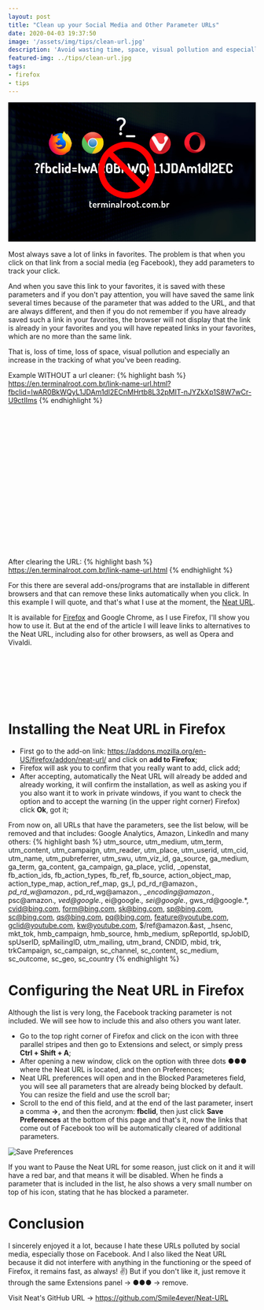 ```yaml
---
layout: post
title: "Clean up your Social Media and Other Parameter URLs"
date: 2020-04-03 19:37:50
image: '/assets/img/tips/clean-url.jpg'
description: 'Avoid wasting time, space, visual pollution and especially, tracking.'
featured-img: ../tips/clean-url.jpg
tags:
- firefox
- tips
---
```


![Clean up your Social Media and Other Parameter URLs](/assets/img/tips/clean-url.jpg)

Most always save a lot of links in favorites. The problem is that when you click on that link from a social media (eg Facebook), they add parameters to track your click.

And when you save this link to your favorites, it is saved with these parameters and if you don't pay attention, you will have saved the same link several times because of the parameter that was added to the URL, and that are always different, and then if you do not remember if you have already saved such a link in your favorites, the browser will not display that the link is already in your favorites and you will have repeated links in your favorites, which are no more than the same link.

That is, loss of time, loss of space, visual pollution and especially an increase in the tracking of what you've been reading.

Example WITHOUT a url cleaner:
{% highlight bash %}
https://en.terminalroot.com.br/link-name-url.html?fbclid=IwAR0BkWQyL1JDAm1dl2ECnMHrtb8L32pMIT-nJYZkXp1S8W7wCr-U9ctIIms
{% endhighlight %}

<!-- QUADRADO -->
<script async src="//pagead2.googlesyndication.com/pagead/js/adsbygoogle.js"></script>
<ins class="adsbygoogle"
style="display:inline-block;width:336px;height:280px"
data-ad-client="ca-pub-2838251107855362"
data-ad-slot="5351066970"></ins>
<script>
(adsbygoogle = window.adsbygoogle || []).push({});
</script>

After clearing the URL:
{% highlight bash %}
https://en.terminalroot.com.br/link-name-url.html
{% endhighlight %}

For this there are several add-ons/programs that are installable in different browsers and that can remove these links automatically when you click. In this example I will quote, and that's what I use at the moment, the [Neat URL](https://addons.mozilla.org/en-US/firefox/addon/neat-url/).

It is available for [Firefox](https://en.terminalroot.com.br/list-with-30-browsers-for-linux/) and Google Chrome, as I use Firefox, I'll show you how to use it. But at the end of the article I will leave links to alternatives to the Neat URL, including also for other browsers, as well as Opera and Vivaldi.

<!-- LISTA MIN -->
<script async src="//pagead2.googlesyndication.com/pagead/js/adsbygoogle.js"></script>
<ins class="adsbygoogle"
style="display:inline-block;width:730px;height:95px"
data-ad-client="ca-pub-2838251107855362"
data-ad-slot="5351066970"></ins>
<script>
(adsbygoogle = window.adsbygoogle || []).push({});
</script>

# Installing the Neat URL in Firefox
+ First go to the add-on link: https://addons.mozilla.org/en-US/firefox/addon/neat-url/ and click on **add to Firefox**;
+ Firefox will ask you to confirm that you really want to add, click add;
+ After accepting, automatically the Neat URL will already be added and already working, it will confirm the installation, as well as asking you if you also want it to work in private windows, if you want to check the option and to accept the warning (in the upper right corner) Firefox) click **Ok**, got it;

<!-- RETANGULO LARGO 2 -->
<script async src="//pagead2.googlesyndication.com/pagead/js/adsbygoogle.js"></script>
<ins class="adsbygoogle"
style="display:block; text-align:center;"
data-ad-layout="in-article"
data-ad-format="fluid"
data-ad-client="ca-pub-2838251107855362"
data-ad-slot="8549252987"></ins>
<script>
(adsbygoogle = window.adsbygoogle || []).push({});
</script>

From now on, all URLs that have the parameters, see the list below, will be removed and that includes: Google Analytics, Amazon, LinkedIn and many others:
{% highlight bash %}
utm_source, utm_medium, utm_term, utm_content, utm_campaign, utm_reader, utm_place, utm_userid, 
utm_cid, utm_name, utm_pubreferrer, utm_swu, utm_viz_id, ga_source, ga_medium, ga_term, ga_content, 
ga_campaign, ga_place, yclid, _openstat, fb_action_ids, fb_action_types, fb_ref, fb_source, 
action_object_map, action_type_map, action_ref_map, gs_l, pd_rd_r@amazon.*, pd_rd_w@amazon.*, 
pd_rd_wg@amazon.*, _encoding@amazon.*, psc@amazon.*, ved@google.*, ei@google.*, sei@google.*, 
gws_rd@google.*, cvid@bing.com, form@bing.com, sk@bing.com, sp@bing.com, sc@bing.com, qs@bing.com, 
pq@bing.com, feature@youtube.com, gclid@youtube.com, kw@youtube.com, $/ref@amazon.&ast, _hsenc, mkt_tok, 
hmb_campaign, hmb_source, hmb_medium, spReportId, spJobID, spUserID, spMailingID, utm_mailing, 
utm_brand, CNDID, mbid, trk, trkCampaign, sc_campaign, sc_channel, sc_content, sc_medium, 
sc_outcome, sc_geo, sc_country
{% endhighlight %}

# Configuring the Neat URL in Firefox

Although the list is very long, the Facebook tracking parameter is not included. We will see how to include this and also others you want later.

+ Go to the top right corner of Firefox and click on the icon with three parallel stripes and then go to Extensions and select, or simply press **Ctrl + Shift + A**;
+ After opening a new window, click on the option with three dots ●●● where the Neat URL is located, and then on Preferences;
+ Neat URL preferences will open and in the Blocked Parameteres field, you will see all parameters that are already being blocked by default. You can resize the field and use the scroll bar;
+ Scroll to the end of this field, and at the end of the last parameter, insert a comma **→**, and then the acronym: **fbclid**, then just click **Save Preferences** at the bottom of this page and that's it, now the links that come out of Facebook too will be automatically cleared of additional parameters.

![Save Preferences](https://terminalroot.com.br/assets/img/firefox/save-preferences.png)

If you want to Pause the Neat URL for some reason, just click on it and it will have a red bar, and that means it will be disabled. When he finds a parameter that is included in the list, he also shows a very small number on top of his icon, stating that he has blocked a parameter.

<!-- RETANGULO LARGO -->
<script async src="https://pagead2.googlesyndication.com/pagead/js/adsbygoogle.js"></script>
<!-- Informat -->
<ins class="adsbygoogle"
style="display:block"
data-ad-client="ca-pub-2838251107855362"
data-ad-slot="2327980059"
data-ad-format="auto"
data-full-width-responsive="true"></ins>
<script>
(adsbygoogle = window.adsbygoogle || []).push({});
</script>

# Conclusion

I sincerely enjoyed it a lot, because I hate these URLs polluted by social media, especially those on Facebook. And I also liked the Neat URL because it did not interfere with anything in the functioning or the speed of Firefox, it remains fast, as always! ✌) But if you don't like it, just remove it through the same Extensions panel → ●●● → remove.

Visit Neat's GitHub URL → <https://github.com/Smile4ever/Neat-URL>
